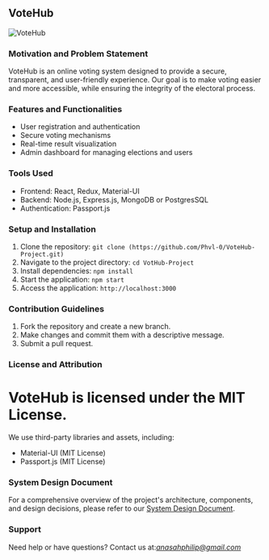 
## VoteHub
![VoteHub](https://github.com/user-attachments/assets/a03ae8b6-0dca-4afe-b03d-e9dd5458f813)


### Motivation and Problem Statement

VoteHub is an online voting system designed to provide a secure, transparent, and user-friendly experience. Our goal is to make voting easier and more accessible, while ensuring the integrity of the electoral process.

### Features and Functionalities

- User registration and authentication
- Secure voting mechanisms
- Real-time result visualization
- Admin dashboard for managing elections and users

### Tools Used

- Frontend: React, Redux, Material-UI
- Backend: Node.js, Express.js, MongoDB or PostgresSQL
- Authentication: Passport.js

### Setup and Installation

1. Clone the repository: `git clone (https://github.com/Phvl-0/VoteHub-Project.git)`
2. Navigate to the project directory: `cd VotHub-Project`
3. Install dependencies: `npm install`
4. Start the application: `npm start`
5. Access the application: `http://localhost:3000`

### Contribution Guidelines

1. Fork the repository and create a new branch.
2. Make changes and commit them with a descriptive message.
3. Submit a pull request.

### License and Attribution

# VoteHub is licensed under the MIT License.

We use third-party libraries and assets, including:

- Material-UI (MIT License)
- Passport.js (MIT License)

### System Design Document

For a comprehensive overview of the project's architecture, components, and design decisions, please refer to our [System Design Document](https://github.com/Phvl-0/VoteHub-Project/blob/b4d53ef7fe092d1c375a4028155e6618b94f7a5e/Online%20Election%20System%20-%20SDD(Markdown).md).

### Support

Need help or have questions? Contact us at:*anasahphilip@gmail.com*
